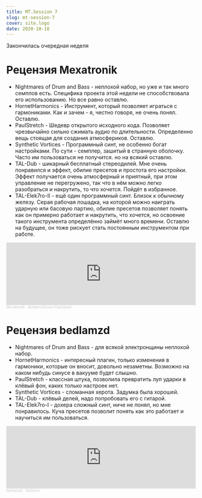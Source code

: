 ```yaml
---
title: MT.Session 7
slug: mt-session-7
cover: site.logo
date: 2020-10-18
---
```

Закончилась очередная неделя

# Рецензия Mexatronik

* Nightmares of Drum and Bass - неплохой набор, но уже и так много семплов есть. Специфика проекта этой недели не способствовала его использованию. Но все равно оставлю.
* HornetHarmonics - Инструмент, который позволяет играться с гармониками. Как и зачем -  я, честно говоря, не очень понял. Оставлю.
* PaulStretch - Шедевр открытого исходного кода. Позволяет чрезвычайно сильно сжимать аудио по длительности. Определенно вещь стоящая для создания атмосфериков. Оставлю.
* Synthetic Vortices - Программный синт, не особенно богат настройками. По сути - семплер, зашитый в странную оболочку. Часто им пользоваться не получится. но на всякий оставлю.
* TAL-Dub - шикарный бесплатный стереодилей. Мне очень понравился и эффект, обилие пресетов и простота его настройки. Эффект получается очень атмосферный и приятный, при этом управление не перегружено, так что в нём можно легко разобраться и накрутить, то что хочется. Пойдёт в избранное.
* TAL-Elek7ro-II - ещё один программный синт. Близок к обычному железу. Серая рабочая лошадка, на которой можно наиграть ударную или басовую партию, обилие пресетов позволяет понять как он примерно работает и накрутить, что хочется, но освоение такого инструмента определённо займёт много времени. Оставлю на будущее, он тоже рискует стать постоянным инструментом при работе.

<iframe width="100%" height="166" scrolling="no" frameborder="no" allow="autoplay" src="https://w.soundcloud.com/player/?url=https%3A//api.soundcloud.com/tracks/917385607&color=%23ff5500&auto_play=false&hide_related=false&show_comments=true&show_user=true&show_reposts=false&show_teaser=true"></iframe><div style="font-size: 10px; color: #cccccc;line-break: anywhere;word-break: normal;overflow: hidden;white-space: nowrap;text-overflow: ellipsis; font-family: Interstate,Lucida Grande,Lucida Sans Unicode,Lucida Sans,Garuda,Verdana,Tahoma,sans-serif;font-weight: 100;"><a href="https://soundcloud.com/red_monk" title="Mexatronik" target="_blank" style="color: #cccccc; text-decoration: none;">Mexatronik</a> · <a href="https://soundcloud.com/red_monk/ambient-drone-flashback" title="Ambient-Drone-Flashback" target="_blank" style="color: #cccccc; text-decoration: none;">Ambient-Drone-Flashback</a></div>

# Рецензия bedlamzd

* Nightmares of Drum and Bass - для всякой электронщины неплохой набор.
* HornetHarmonics - интересный плагин, только изменения в гармоники, которые он вносит, довольно незаметны. Возможно на каком нибудь синусе в вакууме будет слышно.
* PaulStretch - классная штука, позволила превратить луп ударки в клёвый фон, каких только настроек нет.
* Synthetic Vortices - сломанная херота. Задумка была хорошей.
* TAL-Dub - клёвый делей, надо попробовать его с гитарой.
* TAL-Elek7ro-I - дохера сложный синт, ниче не понял, но мне понравилось. Куча пресетов позволит понять как это работает и научиться им пользоваться.

<iframe width="100%" height="166" scrolling="no" frameborder="no" allow="autoplay" src="https://w.soundcloud.com/player/?url=https%3A//api.soundcloud.com/tracks/917412179&color=%23ff5500&auto_play=false&hide_related=false&show_comments=true&show_user=true&show_reposts=false&show_teaser=true"></iframe><div style="font-size: 10px; color: #cccccc;line-break: anywhere;word-break: normal;overflow: hidden;white-space: nowrap;text-overflow: ellipsis; font-family: Interstate,Lucida Grande,Lucida Sans Unicode,Lucida Sans,Garuda,Verdana,Tahoma,sans-serif;font-weight: 100;"><a href="https://soundcloud.com/bedlamzd" title="bedlamzd" target="_blank" style="color: #cccccc; text-decoration: none;">bedlamzd</a> · <a href="https://soundcloud.com/bedlamzd/delirium" title="Delirium" target="_blank" style="color: #cccccc; text-decoration: none;">Delirium</a></div>

